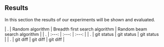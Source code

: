 ## Results

In this section the results of our experiments will be shown and evaluated. 



| . | Random algorithm | Breadth first search algorithm | Random beam search algorithm |
| . |      :---:   |     :---:      |   :---: |
| . | git status   | git status     | git status    |
| . | git diff     | git diff       | git diff      |
